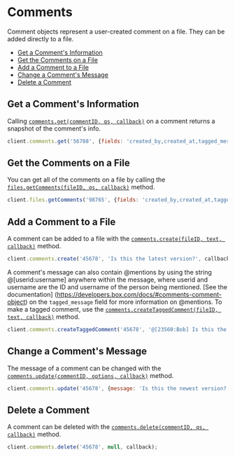 Comments
========

Comment objects represent a user-created comment on a file. They can be added
directly to a file.

* [Get a Comment's Information](#get-a-comments-information)
* [Get the Comments on a File](#get-the-comments-on-a-file)
* [Add a Comment to a File](#add-a-comment-to-a-file)
* [Change a Comment's Message](#change-a-comments-message)
* [Delete a Comment](#delete-a-comment)

Get a Comment's Information
---------------------------

Calling
[`comments.get(commentID, qs, callback)`](http://opensource.box.com/box-node-sdk/Comments.html#get)
on a comment returns a snapshot of the comment's info.

```js
client.comments.get('56788', {fields: 'created_by,created_at,tagged_message'}, callback);
```

Get the Comments on a File
--------------------------

You can get all of the comments on a file by calling the
[`files.getComments(fileID, qs, callback)`](http://opensource.box.com/box-node-sdk/Files.html#getComments) method.

```js
client.files.getComments('98765', {fields: 'created_by,created_at,tagged_message'}, callback);
```

Add a Comment to a File
-----------------------

A comment can be added to a file with the [`comments.create(fileID, text, callback)`](http://opensource.box.com/box-node-sdk/Comments.html#create)
method.

```js
client.comments.create('45678', 'Is this the latest version?', callback);
```

A comment's message can also contain @mentions by using the string
@[userid:username] anywhere within the message, where userid and username are
the ID and username of the person being mentioned. [See the documentation]
(https://developers.box.com/docs/#comments-comment-object) on the
`tagged_message` field for more information on @mentions.  To make a tagged comment,
use the [`comments.createTaggedComment(fileID, text, callback)`](http://opensource.box.com/box-node-sdk/Comments.html#createTaggedComment)
method.

```js
client.comments.createTaggedComment('45678', '@[23560:Bob] Is this the latest version?', callback);
```

Change a Comment's Message
--------------------------

The message of a comment can be changed with the
[`comments.update(commentID, options, callback)`](http://opensource.box.com/box-node-sdk/Comments.html#update)
method.

```js
client.comments.update('45678', {message: 'Is this the newest version?'}, callback);
```

Delete a Comment
----------------

A comment can be deleted with the
[`comments.delete(commentID, qs, callback)`](http://opensource.box.com/box-node-sdk/Comments.html#delete)
method.

```js
client.comments.delete('45678', null, callback);
```
